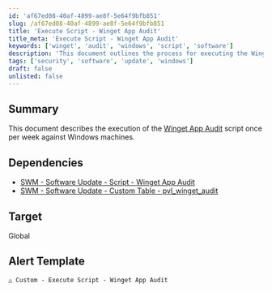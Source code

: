 ```yaml
---
id: 'af67ed08-40af-4899-ae8f-5e64f9bfb851'
slug: /af67ed08-40af-4899-ae8f-5e64f9bfb851
title: 'Execute Script - Winget App Audit'
title_meta: 'Execute Script - Winget App Audit'
keywords: ['winget', 'audit', 'windows', 'script', 'software']
description: 'This document outlines the process for executing the Winget App Audit script weekly on Windows machines, including dependencies and target settings for effective monitoring and management.'
tags: ['security', 'software', 'update', 'windows']
draft: false
unlisted: false
---
```


## Summary

This document describes the execution of the [Winget App Audit](/docs/d5ea54f9-07c9-443b-acc2-411401cfbe91) script once per week against Windows machines.

## Dependencies

- [SWM - Software Update - Script - Winget App Audit](/docs/d5ea54f9-07c9-443b-acc2-411401cfbe91)  
- [SWM - Software Update - Custom Table - pvl_winget_audit](/docs/904989a6-fe21-4e40-adb6-17d1168c830e)  

## Target

Global

## Alert Template

`△ Custom - Execute Script - Winget App Audit`



